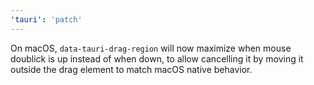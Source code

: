 ```yaml
---
'tauri': 'patch'
---
```


On macOS, `data-tauri-drag-region` will now maximize when mouse doublick is up instead of when down, to allow cancelling it by moving it outside the drag element to match macOS native behavior.
